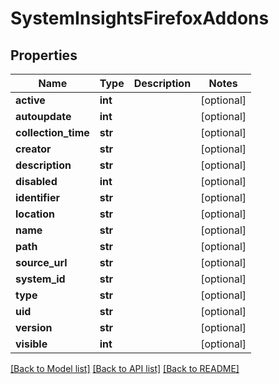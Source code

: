 # SystemInsightsFirefoxAddons

## Properties
Name | Type | Description | Notes
------------ | ------------- | ------------- | -------------
**active** | **int** |  | [optional] 
**autoupdate** | **int** |  | [optional] 
**collection_time** | **str** |  | [optional] 
**creator** | **str** |  | [optional] 
**description** | **str** |  | [optional] 
**disabled** | **int** |  | [optional] 
**identifier** | **str** |  | [optional] 
**location** | **str** |  | [optional] 
**name** | **str** |  | [optional] 
**path** | **str** |  | [optional] 
**source_url** | **str** |  | [optional] 
**system_id** | **str** |  | [optional] 
**type** | **str** |  | [optional] 
**uid** | **str** |  | [optional] 
**version** | **str** |  | [optional] 
**visible** | **int** |  | [optional] 

[[Back to Model list]](../README.md#documentation-for-models) [[Back to API list]](../README.md#documentation-for-api-endpoints) [[Back to README]](../README.md)


